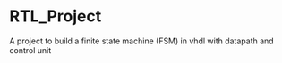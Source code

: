 # RTL_Project
A project to build a finite state machine (FSM) in vhdl with datapath and control unit
